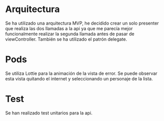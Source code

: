 
<h1> Arquitectura </h1>
Se ha utilizado una arquitectura MVP, he decidido crear un solo presenter que realiza las dos llamadas a la api ya que me parecía mejor funcionalmente realizar la segunda llamada antes de pasar de viewController.
También se ha utilizado el patrón delegate.
<h1> Pods </h1>
Se utiliza Lottie para la animación de la vista de error. 
Se puede observar esta vista quitando el internet y seleccionando un personaje de la lista.
<h1> Test </h1>
Se han realizado test unitarios para la api.
